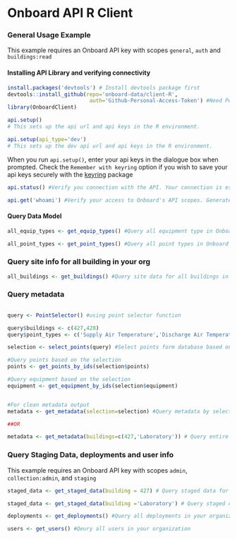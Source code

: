 # Onboard API R Client

### General Usage Example 

This example requires an Onboard API key with scopes `general`, `auth` and `buildings:read`

#### Installing API Library and verifying connectivity
```R
install.packages('devtools') # Install devtools package first
devtools::install_github(repo='onboard-data/client-R',
                          auth='Github-Personal-Access-Token') #Need PAT since repo is currently private
library(OnboardClient)

api.setup() 
# This sets up the api url and api keys in the R environment. 

api.setup(api_type='dev')
# This sets up the dev api url and api keys in the R environment.  

```
When you run `api.setup()`, enter your api keys in the dialogue box when prompted.
Check the `Remember with keyring` option if you wish to save your api keys securely with the [keyring](https://support.rstudio.com/hc/en-us/articles/360000969634) package  


```R
api.status() #Verify you connection with the API. Your connection is established if it returns 200

api.get('whoami') #Verify your access to Onboard's API scopes. Generates a list called whoami in R's Global Environment
```

#### Query Data Model

```R
all_equip_types <- get_equip_types() #Query all equipment type in Onboard's Data Model

all_point_types <- get_point_types() #Query all point types in Onboard's Data Model
```

### Query site info for all building in your org
```R
all_buildings <- get_buildings() #Query site data for all buildings in your organization
```

### Query metadata
```R

query <- PointSelector() #using point selector function

query$buildings <- c(427,428) 
query$point_types <- c('Supply Air Temperature','Discharge Air Temperature')

selection <- select_points(query) #Select points form database based on your query

#Query points based on the selection
points <- get_points_by_ids(selection$points)

#Query equipment based on the selection
equipment <- get_equipment_by_ids(selection$equipment)


#For clean metadata output
metadata <- get_metadata(selection=selection) #Query metadata by selection list we got above

##OR

metadata <- get_metadata(buildings=c(427,'Laboratory')) # Query entire metadata for building id 428 and building name: Laboratory

```

### Query Staging Data, deployments and user info

This example requires an Onboard API key with scopes `admin`, `collection:admin`, and `staging` 

```R
staged_data <- get_staged_data(building = 427) # Query staged data for building id 427

staged_data <- get_staged_data(building ='Laboratory') # Query staged data for building name: Laboratory

deployments <- get_deployments() #Query all deployments in your organization

users <- get_users() #Qeury all users in your organization

```

